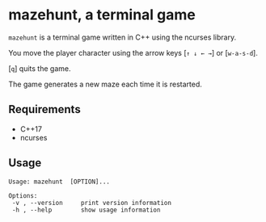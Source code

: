 # mazehunt, a terminal game

`mazehunt` is a terminal game written in C++ using the ncurses library.

You move the player character using the arrow keys [`↑ ↓ ← →`] or [`w-a-s-d`].

[`q`] quits the game.

The game generates a new maze each time it is restarted.

## Requirements

* C++17
* ncurses

## Usage

```
Usage: mazehunt  [OPTION]...

Options:
 -v	, --version		print version information 
 -h , --help		show usage information
```
